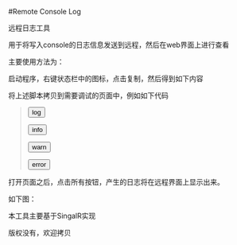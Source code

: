 #Remote Console Log

远程日志工具

用于将写入console的日志信息发送到远程，然后在web界面上进行查看

主要使用方法为：

启动程序，右键状态栏中的图标，点击复制，然后得到如下内容
> <script src='http://localhost:8081/Scripts/client.js'></script>
将上述脚本拷贝到需要调试的页面中，例如如下代码
><!DOCTYPE html>
>
><html lang="en" xmlns="http://www.w3.org/1999/xhtml">
>
><head>
>
>    <meta charset="utf-8" />
>
>    <title></title>
>
>    <script src='http://localhost:8081/Scripts/client.js'></script>
>
></head>
>
><body>
>
>    <button type="button" onclick="console.log('log')">log</button>
>
>    <button type="button" onclick="console.info('info')">info</button>
>
>    <button type="button" onclick="console.warn('warn')">warn</button>
>
>    <button type="button" onclick="console.error('error')">error</button>
>
></body>
>
></html>
打开页面之后，点击所有按钮，产生的日志将在远程界面上显示出来。

如下图：

本工具主要基于SingalR实现

版权没有，欢迎拷贝

